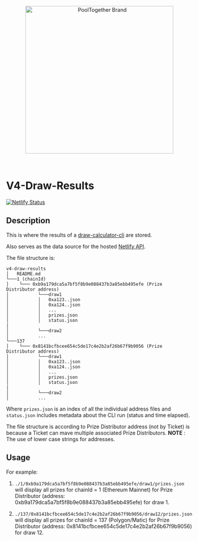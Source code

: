 <p align="center">
  <a href="https://github.com/pooltogether/pooltogether--brand-assets">
    <img src="https://github.com/pooltogether/pooltogether--brand-assets/blob/977e03604c49c63314450b5d432fe57d34747c66/logo/pooltogether-logo--purple-gradient.png?raw=true" alt="PoolTogether Brand" style="max-width:100%;" width="400">
  </a>
</p>

<br />

# V4-Draw-Results

[![Netlify Status](https://api.netlify.com/api/v1/badges/27b08c1f-abf1-4e39-ba86-60bd8584302d/deploy-status)](https://app.netlify.com/sites/eager-fermat-3a8c47/deploys)

## Description

This is where the results of a [draw-calculator-cli](https://github.com/pooltogether/draw-calculator-cli) are stored.

Also serves as the data source for the hosted [Netlify API](https://eager-fermat-3a8c47.netlify.app).

The file structure is:

```
v4-draw-results
│   README.md
└───1 (chainId)
│    └─── 0xb9a179dca5a7bf5f8b9e088437b3a85ebb495efe (Prize Distributor address)
│           └───draw1
│           │   0xa123..json
│           │   0xa124..json
│           │   ...
│           │   prizes.json
│           │   status.json
|
│           └───draw2
│           ...
└───137
│    └─── 0x8141bcfbcee654c5de17c4e2b2af26b67f9b9056 (Prize Distributor address)
│           └───draw1
│           │   0xa123..json
│           │   0xa124..json
│           │   ...
│           │   prizes.json
│           │   status.json
|
│           └───draw2
│           ...

```

Where `prizes.json` is an index of all the individual address files and `status.json` includes metadata about the CLI run (status and time elapsed).

The file structure is according to Prize Distributor address (not by Ticket) is because a Ticket can mave multiple associated Prize Distributors.
**NOTE** : The use of lower case strings for addresses.

## Usage

For example:

1. `./1/0xb9a179dca5a7bf5f8b9e088437b3a85ebb495efe/draw1/prizes.json`
   will display all prizes for chainId = 1 (Ethereum Mainnet) for Prize Distributor (address: 0xb9a179dca5a7bf5f8b9e088437b3a85ebb495efe) for draw 1.

1. `./137/0x8141bcfbcee654c5de17c4e2b2af26b67f9b9056/draw12/prizes.json`
   will display all prizes for chainId = 137 (Polygon/Matic) for Prize Distributor (address: 0x8141bcfbcee654c5de17c4e2b2af26b67f9b9056) for draw 12.
